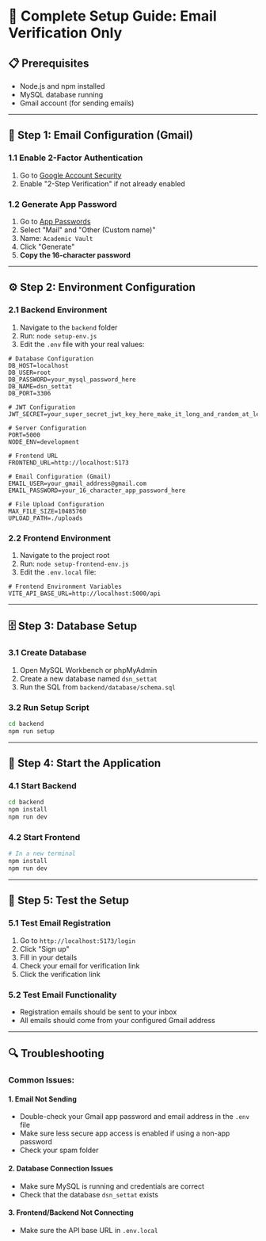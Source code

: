 # 🚀 Complete Setup Guide: Email Verification Only

## 📋 **Prerequisites**
- Node.js and npm installed
- MySQL database running
- Gmail account (for sending emails)

---

## 📧 **Step 1: Email Configuration (Gmail)**

### 1.1 Enable 2-Factor Authentication
1. Go to [Google Account Security](https://myaccount.google.com/security)
2. Enable "2-Step Verification" if not already enabled

### 1.2 Generate App Password
1. Go to [App Passwords](https://myaccount.google.com/apppasswords)
2. Select "Mail" and "Other (Custom name)"
3. Name: `Academic Vault`
4. Click "Generate"
5. **Copy the 16-character password**

---

## ⚙️ **Step 2: Environment Configuration**

### 2.1 Backend Environment
1. Navigate to the `backend` folder
2. Run: `node setup-env.js`
3. Edit the `.env` file with your real values:

```env
# Database Configuration
DB_HOST=localhost
DB_USER=root
DB_PASSWORD=your_mysql_password_here
DB_NAME=dsn_settat
DB_PORT=3306

# JWT Configuration
JWT_SECRET=your_super_secret_jwt_key_here_make_it_long_and_random_at_least_32_characters

# Server Configuration
PORT=5000
NODE_ENV=development

# Frontend URL
FRONTEND_URL=http://localhost:5173

# Email Configuration (Gmail)
EMAIL_USER=your_gmail_address@gmail.com
EMAIL_PASSWORD=your_16_character_app_password_here

# File Upload Configuration
MAX_FILE_SIZE=10485760
UPLOAD_PATH=./uploads
```

### 2.2 Frontend Environment
1. Navigate to the project root
2. Run: `node setup-frontend-env.js`
3. Edit the `.env.local` file:

```env
# Frontend Environment Variables
VITE_API_BASE_URL=http://localhost:5000/api
```

---

## 🗄️ **Step 3: Database Setup**

### 3.1 Create Database
1. Open MySQL Workbench or phpMyAdmin
2. Create a new database named `dsn_settat`
3. Run the SQL from `backend/database/schema.sql`

### 3.2 Run Setup Script
```bash
cd backend
npm run setup
```

---

## 🚀 **Step 4: Start the Application**

### 4.1 Start Backend
```bash
cd backend
npm install
npm run dev
```

### 4.2 Start Frontend
```bash
# In a new terminal
npm install
npm run dev
```

---

## 🧪 **Step 5: Test the Setup**

### 5.1 Test Email Registration
1. Go to `http://localhost:5173/login`
2. Click "Sign up"
3. Fill in your details
4. Check your email for verification link
5. Click the verification link

### 5.2 Test Email Functionality
- Registration emails should be sent to your inbox
- All emails should come from your configured Gmail address

---

## 🔍 **Troubleshooting**

### Common Issues:

#### 1. **Email Not Sending**
- Double-check your Gmail app password and email address in the `.env` file
- Make sure less secure app access is enabled if using a non-app password
- Check your spam folder

#### 2. **Database Connection Issues**
- Make sure MySQL is running and credentials are correct
- Check that the database `dsn_settat` exists

#### 3. **Frontend/Backend Not Connecting**
- Make sure the API base URL in `.env.local`